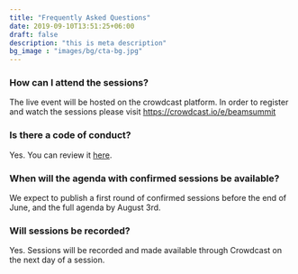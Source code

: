```yaml
---
title: "Frequently Asked Questions"
date: 2019-09-10T13:51:25+06:00
draft: false
description: "this is meta description"
bg_image : "images/bg/cta-bg.jpg"
---
```


### How can I attend the sessions?
The live event will be hosted on the crowdcast platform. In order to register and watch the sessions please visit https://crowdcast.io/e/beamsummit

### Is there a code of conduct?
Yes. You can review it [here](/coc).

### When will the agenda with confirmed sessions be available?
We expect to publish a first round of confirmed sessions before the end of June, and the full agenda by August 3rd.

### Will sessions be recorded?
Yes. Sessions will be recorded and made available through Crowdcast on the next day of a session.
